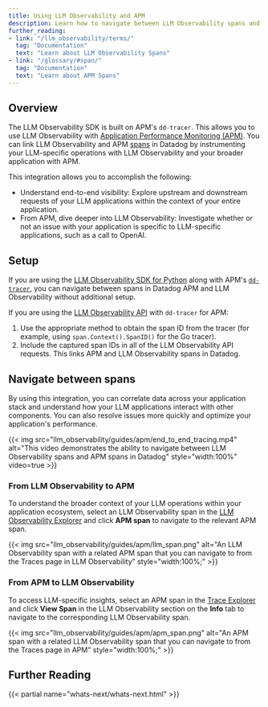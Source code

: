 ```yaml
--- 
title: Using LLM Observability and APM
description: Learn how to navigate between LLM Observability spans and APM spans so you can gain insights into LLM-specific operations and your broader application ecosystem.
further_reading: 
- link: "/llm_observability/terms/" 
  tag: "Documentation" 
  text: "Learn about LLM Observability Spans"
- link: "/glossary/#span/" 
  tag: "Documentation" 
  text: "Learn about APM Spans"
---
```


## Overview

The LLM Observability SDK is built on APM's `dd-tracer`. This allows you to use LLM Observability with [Application Performance Monitoring (APM)][7]. You can link LLM Observability and APM [spans][6] in Datadog by instrumenting your LLM-specific operations with LLM Observability and your broader application with APM.

This integration allows you to accomplish the following:

* Understand end-to-end visibility: Explore upstream and downstream requests of your LLM applications within the context of your entire application.
* From APM, dive deeper into LLM Observability: Investigate whether or not an issue with your application is specific to LLM-specific applications, such as a call to OpenAI.

## Setup

If you are using the [LLM Observability SDK for Python][1] along with APM's [`dd-tracer`][2], you can navigate between spans in Datadog APM and LLM Observability without additional setup.

If you are using the [LLM Observability API][3] with `dd-tracer` for APM:

1. Use the appropriate method to obtain the span ID from the tracer (for example, using `span.Context().SpanID()` for the Go tracer).
1. Include the captured span IDs in all of the LLM Observability API requests. This links APM and LLM Observability spans in Datadog.

## Navigate between spans

By using this integration, you can correlate data across your application stack and understand how your LLM applications interact with other components. You can also resolve issues more quickly and optimize your application's performance.

{{< img src="llm_observability/guides/apm/end_to_end_tracing.mp4" alt="This video demonstrates the ability to navigate between LLM Observability spans and APM spans in Datadog" style="width:100%" video=true >}}

### From LLM Observability to APM

To understand the broader context of your LLM operations within your application ecosystem, select an LLM Observability span in the [LLM Observability Explorer][4] and click **APM span** to navigate to the relevant APM span.

{{< img src="llm_observability/guides/apm/llm_span.png" alt="An LLM Observability span with a related APM span that you can navigate to from the Traces page in LLM Observability" style="width:100%;" >}}

### From APM to LLM Observability 

To access LLM-specific insights, select an APM span in the [Trace Explorer][5] and click **View Span** in the LLM Observability section on the **Info** tab to navigate to the corresponding LLM Observability span.

{{< img src="llm_observability/guides/apm/apm_span.png" alt="An APM span with a related LLM Observability span that you can navigate to from the Traces page in APM" style="width:100%;" >}}

## Further Reading

{{< partial name="whats-next/whats-next.html" >}}

[1]: /llm_observability/setup/sdk/
[2]: /tracing/trace_collection/automatic_instrumentation/dd_libraries/
[3]: /llm_observability/setup/api/
[4]: https://app.datadoghq.com/llm/traces
[5]: https://app.datadoghq.com/apm/traces
[6]: /llm_observability/terms/#spans
[7]: /tracing